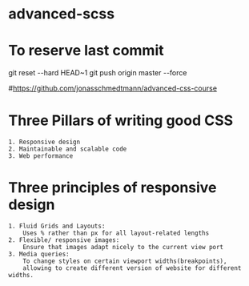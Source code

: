 # advanced-scss
# To reserve last commit
git reset --hard HEAD~1
git push origin master --force

#https://github.com/jonasschmedtmann/advanced-css-course

# Three Pillars of writing good CSS
    1. Responsive design
    2. Maintainable and scalable code
    3. Web performance

# Three principles of responsive design
    1. Fluid Grids and Layouts:
        Uses % rather than px for all layout-related lengths
    2. Flexible/ responsive images:
        Ensure that images adapt nicely to the current view port
    3. Media queries:
        To change styles on certain viewport widths(breakpoints), 
        allowing to create different version of website for different widths.
